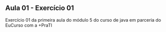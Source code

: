 ## Aula 01 - Exercício 01

Exercício 01 da primeira aula do módulo 5 do curso de java em parceria do EuCurso com a +PraTI
